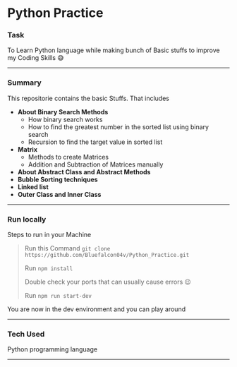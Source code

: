 # Python Practice

### Task
To Learn Python language while making bunch of Basic stuffs to improve my Coding Skills 😅 

----

### Summary
This repositorie contains the basic Stuffs. That includes 
- **About Binary Search Methods**
  - How binary search works
  - How to find the greatest number in the sorted list using binary search 
  - Recursion to find the target value in sorted list
- **Matrix**
  - Methods to create Matrices
  - Addition and Subtraction of Matrices manually 
- **About Abstract Class and Abstract Methods**
- **Bubble Sorting techniques**
- **Linked list**
- **Outer Class and Inner Class**
***

### Run locally
Steps to run in your Machine
> Run this Command `git clone https://github.com/Bluefalcon04v/Python_Practice.git`
> 
> Run `npm install` 
> 
> Double check your ports that can usually cause errors 😉
> 
> Run `npm run start-dev`
>
You are now in the dev environment and you can play around

---

### Tech Used
Python programming language
***
